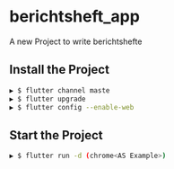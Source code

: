 # berichtsheft_app

A new Project to write berichtshefte 

## Install the Project
```BASH
▶ $ flutter channel maste
▶ $ flutter upgrade
▶ $ flutter config --enable-web
```

## Start the Project
```BASH
▶ $ flutter run -d (chrome<AS Example>)
```
